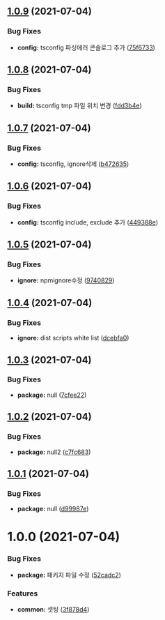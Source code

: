 ## [1.0.9](https://github.com/julong1988/jnpkg/compare/v1.0.8...v1.0.9) (2021-07-04)


### Bug Fixes

* **config:** tsconfig 파싱에러 콘솔로그 추가 ([75f6733](https://github.com/julong1988/jnpkg/commit/75f6733a95a0df5c9689085667d8f9c6129c8eaa))

## [1.0.8](https://github.com/julong1988/jnpkg/compare/v1.0.7...v1.0.8) (2021-07-04)


### Bug Fixes

* **build:** tsconfig tmp 파일 위치 변경 ([fdd3b4e](https://github.com/julong1988/jnpkg/commit/fdd3b4e7a2ad93108aa5d85acadfeb5d5289d227))

## [1.0.7](https://github.com/julong1988/jnpkg/compare/v1.0.6...v1.0.7) (2021-07-04)


### Bug Fixes

* **config:** tsconfig, ignore삭제 ([b472635](https://github.com/julong1988/jnpkg/commit/b4726359d7680a3af2a401a8bb5bdbc93c89d7d2))

## [1.0.6](https://github.com/julong1988/jnpkg/compare/v1.0.5...v1.0.6) (2021-07-04)


### Bug Fixes

* **config:** tsconfig include, exclude 추가 ([449388e](https://github.com/julong1988/jnpkg/commit/449388edefb72d3e2b6b02adb1ece9379fa4555a))

## [1.0.5](https://github.com/julong1988/jnpkg/compare/v1.0.4...v1.0.5) (2021-07-04)


### Bug Fixes

* **ignore:** npmignore수정 ([9740829](https://github.com/julong1988/jnpkg/commit/9740829a0c8d7e6ba5ff796c0855a3f23e240e41))

## [1.0.4](https://github.com/julong1988/jnpkg/compare/v1.0.3...v1.0.4) (2021-07-04)


### Bug Fixes

* **ignore:** dist scripts white list ([dcebfa0](https://github.com/julong1988/jnpkg/commit/dcebfa0ddd241923d8c3a872eaab7c01dae4b65c))

## [1.0.3](https://github.com/julong1988/jnpkg/compare/v1.0.2...v1.0.3) (2021-07-04)


### Bug Fixes

* **package:** null ([7cfee22](https://github.com/julong1988/jnpkg/commit/7cfee224c1b0964ffd6ef0ef82168cd506e2a0d6))

## [1.0.2](https://github.com/julong1988/jnpkg/compare/v1.0.1...v1.0.2) (2021-07-04)


### Bug Fixes

* **package:** null2 ([c7fc683](https://github.com/julong1988/jnpkg/commit/c7fc68312573fa0d004f16a29d2e3abba516f6e0))

## [1.0.1](https://github.com/julong1988/jnpkg/compare/v1.0.0...v1.0.1) (2021-07-04)


### Bug Fixes

* **package:** null ([d99987e](https://github.com/julong1988/jnpkg/commit/d99987eafce58eafaabd2982724f9fad547bbede))

# 1.0.0 (2021-07-04)


### Bug Fixes

* **package:** 패키지 파일 수정 ([52cadc2](https://github.com/julong1988/jnpkg/commit/52cadc20ee3c64df493d1ee1d17cd002aa5d4d9e))


### Features

* **common:** 셋팅 ([3f878d4](https://github.com/julong1988/jnpkg/commit/3f878d4b2ca1a582ffc6240ad1f07a8e4fdb318b))
